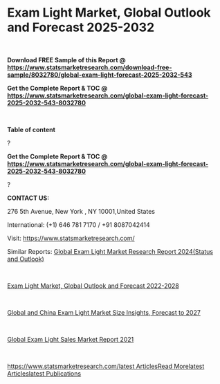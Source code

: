 <h1>Exam Light Market, Global Outlook and Forecast 2025-2032</h1><br/><p><strong>Download FREE Sample of this Report @ <a href="https://www.statsmarketresearch.com/download-free-sample/8032780/global-exam-light-forecast-2025-2032-543">https://www.statsmarketresearch.com/download-free-sample/8032780/global-exam-light-forecast-2025-2032-543</a></strong></p>
 
 
 
 <div><b>Get the Complete Report & TOC @ <a href="https://www.statsmarketresearch.com/global-exam-light-forecast-2025-2032-543-8032780">https://www.statsmarketresearch.com/global-exam-light-forecast-2025-2032-543-8032780</a></b></div>
 
 
 
 <p><br />
 
 <b>Table of content</b></p>
 
 
 
 <p>? </p>
 
 
 
 <div><b>Get the Complete Report & TOC @ <a href="https://www.statsmarketresearch.com/global-exam-light-forecast-2025-2032-543-8032780">https://www.statsmarketresearch.com/global-exam-light-forecast-2025-2032-543-8032780</a></b></div>
 
 
 
 <p>? </p>
 
 
 
 <p><b>CONTACT US:</b><br />
 
 276 5th Avenue, New York , NY 10001,United States<br />
 
 International: (+1) 646 781 7170 / +91 8087042414<br />
 
 Visit: <a href="https://www.statsmarketresearch.com/">https://www.statsmarketresearch.com/</a><br />
 
 Similar Reports: <a href="https://www.statsmarketresearch.com/global-exam-light-forecast-2025-2032-543-8032780">Global Exam Light Market Research Report 2024(Status and Outlook)</a><br />
 
 <br />
 
 <a href="https://www.statsmarketresearch.com/global-exam-light-forecast-2025-2032-543-8032780">Exam Light Market, Global Outlook and Forecast 2022-2028</a><br />
 
 <br />
 
 <a href="https://www.statsmarketresearch.com/global-exam-light-forecast-2025-2032-543-8032780">Global and China Exam Light Market Size Insights, Forecast to 2027</a><br />
 
 <br />
 
 <a href="https://www.statsmarketresearch.com/global-exam-light-forecast-2025-2032-543-8032780">Global Exam Light Sales Market Report 2021</a><br />
 
 <br />
 
 <a href="https://gyeongbokgung.com">https://www.statsmarketresearch.com/</a><a href="https://hallyeomaritime.com">latest Articles</a><a href="https://jingwansa.com">Read More</a><a href="https://nguoiviet.jp/">latest Articles</a><a href="https://www.intelmarketresearch.com/">latest Publications</a></p>